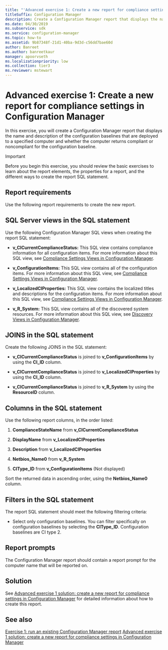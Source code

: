 ```yaml
---
title: "'Advanced exercise 1: Create a new report for compliance settings'"
titleSuffix: Configuration Manager
description: Create a Configuration Manager report that displays the name and description of the configuration baselines.
ms.date: 04/30/2019
ms.subservice: sdk
ms.service: configuration-manager
ms.topic: how-to
ms.assetid: 9b87348f-21d1-40ba-9d3d-c56dd7bae60d
author: Banreet
ms.author: banreetkaur
manager: apoorvseth
ms.localizationpriority: low
ms.collection: tier3
ms.reviewer: mstewart
---
```


# Advanced exercise 1: Create a new report for compliance settings in Configuration Manager

In this exercise, you will create a Configuration Manager report that displays the name and description of the configuration baselines that are deployed to a specified computer and whether the computer returns compliant or noncompliant for the configuration baseline.

> [!IMPORTANT]
> Before you begin this exercise, you should review the basic exercises to learn about the report elements, the properties for a report, and the different ways to create the report SQL statement.

## Report requirements

Use the following report requirements to create the new report.

## SQL Server views in the SQL statement

Use the following Configuration Manager SQL views when creating the report SQL statement:

- **v_CICurrentComplianceStatus:** This SQL view contains compliance information for all configuration items. For more information about this SQL view, see [Compliance Settings Views in Configuration Manager](compliance-settings-views-configuration-manager.md).

- **v_ConfigurationItems:** This SQL view contains all of the configuration items. For more information about this SQL view, see [Compliance Settings Views in Configuration Manager](compliance-settings-views-configuration-manager.md).

- **v_LocalizedCIProperties:** This SQL view contains the localized titles and descriptions for the configuration items. For more information about this SQL view, see [Compliance Settings Views in Configuration Manager](compliance-settings-views-configuration-manager.md).

- **v_R_System:** This SQL view contains all of the discovered system resources. For more information about this SQL view, see [Discovery Views in Configuration Manager](discovery-views-configuration-manager.md).

## JOINS in the SQL statement

Create the following JOINS in the SQL statement:

- **v_CICurrentComplianceStatus** is joined to **v_ConfigurationItems** by using the **CI_ID** column.

- **v_CICurrentComplianceStatus** is joined to **v_LocalizedCIProperties** by using the **CI_ID** column.

- **v_CICurrentComplianceStatus** is joined to **v_R_System** by using the **ResourceID** column.

## Columns in the SQL statement

Use the following report columns, in the order listed:

1. **ComplianceStateName** from **v_CICurrentComplianceStatus**

1. **DisplayName** from **v_LocalizedCIProperties**

1. **Description** from **v_LocalizedCIProperties**

1. **Netbios_Name0** from **v_R_System**

1. **CIType_ID** from **v_ConfigurationItems** (Not displayed)

Sort the returned data in ascending order, using the **Netbios_Name0** column.

## Filters in the SQL statement

The report SQL statement should meet the following filtering criteria:

- Select only configuration baselines. You can filter specifically on configuration baselines by selecting the **CIType_ID**. Configuration baselines are CI type 2.

## Report prompts

The Configuration Manager report should contain a report prompt for the computer name that will be reported on.

## Solution

See [Advanced exercise 1 solution: create a new report for compliance settings in Configuration Manager](advanced-exercise-1-solution-create-new-report-compliance-settings-configuration-manager.md) for detailed information about how to create this report.

## See also

[Exercise 1: run an existing Configuration Manager report](exercise-1-run-existing-configuration-manager-report.md)
[Advanced exercise 1 solution: create a new report for compliance settings in Configuration Manager](advanced-exercise-1-solution-create-new-report-compliance-settings-configuration-manager.md)

